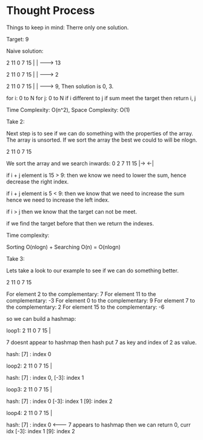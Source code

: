 # Thought Process

Things to keep in mind: Therre only one solution.

Target: 9

Naive solution:

2  11  0 7 15 
|   |         ---> 13

2  11  0 7 15 
|      |      ---> 2

2  11  0 7 15 
|        |    ---> 9, Then solution is 0, 3.


for i: 0 to N
    for j: 0 to N
        if i different to j
            if sum meet the target then return i, j


Time Complexity: O(n^2), 
Space Complexity: O(1)

Take 2:

Next step is to see if we can do something with the properties of the array. The array is unsorted. If we sort the array the best we could to will be nlogn. 

2  11  0 7 15 

We sort the array and we search inwards:
0 2 7 11 15
|->     <-|

if i + j element is 15 > 9: then we know we need to lower the sum, hence decrease the right index.

if i + j element is 5 < 9: then we know that we need to increase the sum hence we need to increase the left index.

if i > j then we know that the target can not be meet.

if we find the target before that then we return the indexes.

Time complexity:

Sorting O(nlogn) + Searching O(n) = O(nlogn)

Take 3:

Lets take a look to our example to see if we can do something better. 

2  11  0 7 15 

For element 2 to the complementary: 7
For element 11 to the complementary: -3
For element 0 to the complementary: 9
For element 7 to the complementary: 2
For element 15 to the complementary: -6

so we can build a hashmap:

loop1:
2  11  0 7 15 
|

7 doesnt appear to hashmap then hash put 7 as key and index of 2 as value.

hash: 
[7] : index 0

loop2:
2  11  0 7 15 
    |

hash: [7] : index 0, [-3]: index 1

loop3:
2  11  0 7 15 
       |

hash:
[7] : index 0
[-3]: index 1
[9]: index 2

loop4:
2  11  0 7 15 
         |

hash:
[7] : index 0 <--- 7 appears to hashmap then we can return 0, curr idx
[-3]: index 1
[9]: index 2